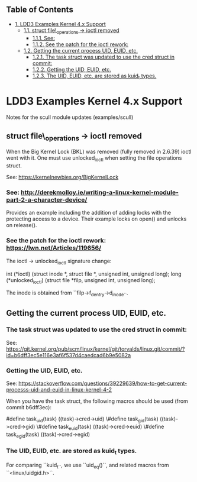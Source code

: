 <div id="table-of-contents">
<h2>Table of Contents</h2>
<div id="text-table-of-contents">
<ul>
<li><a href="#sec-1">1. LDD3 Examples Kernel 4.x Support</a>
<ul>
<li><a href="#sec-1-1">1.1. struct file\<sub>operations</sub> -&gt; ioctl removed</a>
<ul>
<li><a href="#sec-1-1-1">1.1.1. See: </a></li>
<li><a href="#sec-1-1-2">1.1.2. See the patch for the ioctl rework: </a></li>
</ul>
</li>
<li><a href="#sec-1-2">1.2. Getting the current process UID, EUID, etc.</a>
<ul>
<li><a href="#sec-1-2-1">1.2.1. The task struct was updated to use the cred struct in commit:</a></li>
<li><a href="#sec-1-2-2">1.2.2. Getting the UID, EUID, etc.</a></li>
<li><a href="#sec-1-2-3">1.2.3. The UID, EUID, etc. are stored as kuid<sub>t</sub> types.</a></li>
</ul>
</li>
</ul>
</li>
</ul>
</div>
</div>



# LDD3 Examples Kernel 4.x Support<a id="sec-1" name="sec-1"></a>

Notes for the scull module updates (examples/scull)

## struct file\\<sub>operations</sub> -> ioctl removed<a id="sec-1-1" name="sec-1-1"></a>

When the Big Kernel Lock (BKL) was removed (fully removed in 2.6.39)
ioctl went with it. One must use unlocked<sub>ioctl</sub> when setting the
file operations struct.

See: <https://kernelnewbies.org/BigKernelLock>

### See: <http://derekmolloy.ie/writing-a-linux-kernel-module-part-2-a-character-device/><a id="sec-1-1-1" name="sec-1-1-1"></a>

Provides an example including the addition of adding locks with
the protecting access to a device. Their example locks on open()
and unlocks on release().

### See the patch for the ioctl rework: <https://lwn.net/Articles/119656/><a id="sec-1-1-2" name="sec-1-1-2"></a>

The ioctl -> unlocked<sub>ioctl</sub> signature change:

int (\*ioctl) (struct inode \*, struct file \*, unsigned int, unsigned long);
long (\*unlocked<sub>ioctl</sub>) (struct file \*filp, unsigned int, unsigned long);

The inode is obtained from \`\`filp->f<sub>dentry</sub>->d<sub>inode\`\`</sub>.

## Getting the current process UID, EUID, etc.<a id="sec-1-2" name="sec-1-2"></a>

### The task struct was updated to use the cred struct in commit:<a id="sec-1-2-1" name="sec-1-2-1"></a>

See: <https://git.kernel.org/pub/scm/linux/kernel/git/torvalds/linux.git/commit/?id=b6dff3ec5e116e3af6f537d4caedcad6b9e5082a>

### Getting the UID, EUID, etc.<a id="sec-1-2-2" name="sec-1-2-2"></a>

See: <https://stackoverflow.com/questions/39229639/how-to-get-current-processs-uid-and-euid-in-linux-kernel-4-2>

When you have the task struct, the following macros should be used (from commit b6dff3ec):

\#define task<sub>uid</sub>(task)    ((task)->cred->uid)
\\#define task<sub>gid</sub>(task)    ((task)->cred->gid)
\\#define task<sub>euid</sub>(task)   ((task)->cred->euid)
\\#define task<sub>egid</sub>(task)   ((task)->cred->egid)

### The UID, EUID, etc. are stored as kuid<sub>t</sub> types.<a id="sec-1-2-3" name="sec-1-2-3"></a>

For comparing \`\`kuid<sub>t\`\`</sub>, we use \`\`uid<sub>eq</sub>()\`\`, and related macros from \`\`<linux/uidgid.h>\`\`.